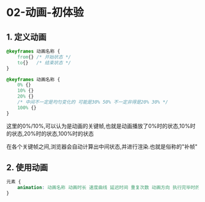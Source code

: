 # 02-动画-初体验

## 1. 定义动画

```css
@keyframes 动画名称 {
    from{} /* 开始状态 */
    to{}   /* 结束状态 */
}
```

```css
@keyframes 动画名称 {
    0% {}
    10% {}
    20% {}
    /* 中间不一定是均匀变化的 可能是30% 50% 不一定非得是20% 30% */
    100% {}
}
```

这里的0%/10%,可以认为是动画的关键帧,也就是动画播放了0%时的状态,10%时的状态,20%时的状态,100%时的状态

在各个关键帧之间,浏览器会自动计算出中间状态,并进行渲染.也就是俗称的"补帧"

## 2. 使用动画

```css
元素 {
    animation: 动画名称 动画时长 速度曲线 延迟时间 重复次数 动画方向 执行完毕时的状态;
}
```